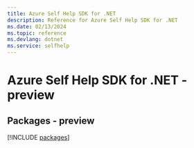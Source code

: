 ```yaml
---
title: Azure Self Help SDK for .NET
description: Reference for Azure Self Help SDK for .NET
ms.date: 02/13/2024
ms.topic: reference
ms.devlang: dotnet
ms.service: selfhelp
---
```

# Azure Self Help SDK for .NET - preview
## Packages - preview
[!INCLUDE [packages](self-help-index.md)]